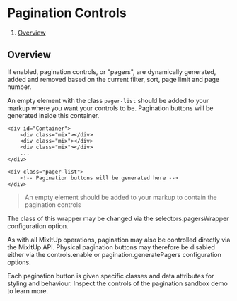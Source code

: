 Pagination Controls
=========

1. [Overview](#overview)

## Overview

If enabled, pagination controls, or "pagers", are dynamically generated, added and removed based on the current filter, sort, page limit and page number.

An empty element with the class `pager-list` should be added to your markup where you want your controls to be. Pagination buttons will be generated inside this container.</p>

```
<div id="Container">
	<div class="mix"></div>
	<div class="mix"></div>
	<div class="mix"></div>
	...
</div>

<div class="pager-list">
	<!-- Pagination buttons will be generated here -->
</div>
```
> An empty element should be added to your markup to contain the pagination controls

The class of this wrapper may be changed via the selectors.pagersWrapper configuration option.

As with all MixItUp operations, pagination may also be controlled directly via the MixItUp API. Physical pagination buttons may therefore be disabled either via the controls.enable or pagination.generatePagers configuration options.

Each pagination button is given specific classes and data attributes for styling and behaviour. Inspect the controls of the pagination sandbox demo to learn more.